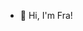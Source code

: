 - 👋 Hi, I'm Fra!

<!---
frascalise/frascalise is a ✨ special ✨ repository because its `README.md` (this file) appears on your GitHub profile.
You can click the Preview link to take a look at your changes.
--->
